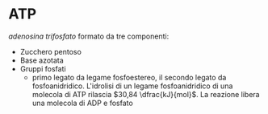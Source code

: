 # ATP
*adenosina trifosfato*
formato da tre componenti: 
- Zucchero pentoso
- Base azotata
- Gruppi fosfati 
	- primo legato da legame fosfoestereo, il secondo legato da fosfoanidridico. 
L'idrolisi di un legame fosfoanidridico di una molecola di ATP rilascia $30,84 \dfrac{kJ}{mol}$. 
La reazione libera una molecola di ADP e fosfato 
